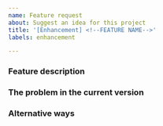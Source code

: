 ```yaml
---
name: Feature request
about: Suggest an idea for this project
title: '[Enhancement] <!--FEATURE NAME-->'
labels: enhancement

---
```


<!--
Note: use this template only when you have a feature request!
-->

### Feature description
<!--
A clear and concise description of what the feature should do.
-->

### The problem in the current version
<!--
What exactly is currently missing?
-->

### Alternative ways
<!--
What have you already tried to solve this problem?
-->
